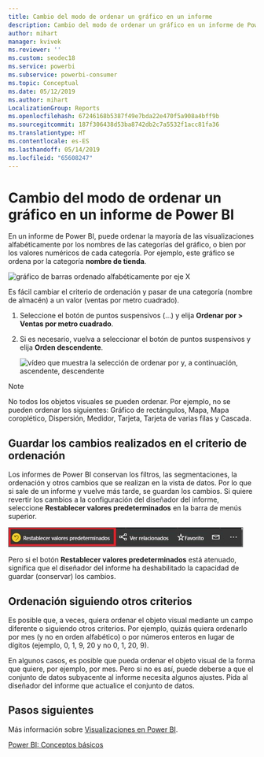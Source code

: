 ```yaml
---
title: Cambio del modo de ordenar un gráfico en un informe
description: Cambio del modo de ordenar un gráfico en un informe de Power BI
author: mihart
manager: kvivek
ms.reviewer: ''
ms.custom: seodec18
ms.service: powerbi
ms.subservice: powerbi-consumer
ms.topic: Conceptual
ms.date: 05/12/2019
ms.author: mihart
LocalizationGroup: Reports
ms.openlocfilehash: 67246168b5387f49e7bda22e470f5a908a4bff9b
ms.sourcegitcommit: 187f306438d53ba8742db2c7a5532f1acc81fa36
ms.translationtype: HT
ms.contentlocale: es-ES
ms.lasthandoff: 05/14/2019
ms.locfileid: "65608247"
---
```

# <a name="change-how-a-chart-is-sorted-in-a-power-bi-report"></a>Cambio del modo de ordenar un gráfico en un informe de Power BI
En un informe de Power BI, puede ordenar la mayoría de las visualizaciones alfabéticamente por los nombres de las categorías del gráfico, o bien por los valores numéricos de cada categoría. Por ejemplo, este gráfico se ordena por la categoría **nombre de tienda**.

![gráfico de barras ordenado alfabéticamente por eje X](media/end-user-change-sort/pbi_chartsortcategory.png)

Es fácil cambiar el criterio de ordenación y pasar de una categoría (nombre de almacén) a un valor (ventas por metro cuadrado).

1. Seleccione el botón de puntos suspensivos (…) y elija **Ordenar por > Ventas por metro cuadrado**.
2. Si es necesario, vuelva a seleccionar el botón de puntos suspensivos y elija **Orden descendente**.

   ![vídeo que muestra la selección de ordenar por y, a continuación, ascendente, descendente](media/end-user-change-sort/sort.gif)

> [!NOTE]
> No todos los objetos visuales se pueden ordenar. Por ejemplo, no se pueden ordenar los siguientes: Gráfico de rectángulos, Mapa, Mapa coroplético, Dispersión, Medidor, Tarjeta, Tarjeta de varias filas y Cascada.

## <a name="saving-changes-you-make-to-sort-order"></a>Guardar los cambios realizados en el criterio de ordenación
Los informes de Power BI conservan los filtros, las segmentaciones, la ordenación y otros cambios que se realizan en la vista de datos. Por lo que si sale de un informe y vuelve más tarde, se guardan los cambios.  Si quiere revertir los cambios a la configuración del diseñador del informe, seleccione **Restablecer valores predeterminados** en la barra de menús superior. 

![ordenación persistente](media/end-user-change-sort/power-bi-reset-to-default.png)

Pero si el botón **Restablecer valores predeterminados** está atenuado, significa que el diseñador del informe ha deshabilitado la capacidad de guardar (conservar) los cambios.

<a name="other"></a>
## <a name="sorting-using-other-criteria"></a>Ordenación siguiendo otros criterios
Es posible que, a veces, quiera ordenar el objeto visual mediante un campo diferente o siguiendo otros criterios.  Por ejemplo, quizás quiera ordenarlo por mes (y no en orden alfabético) o por números enteros en lugar de dígitos (ejemplo, 0, 1, 9, 20 y no 0, 1, 20, 9).  

En algunos casos, es posible que pueda ordenar el objeto visual de la forma que quiere, por ejemplo, por mes.  Pero si no es así, puede deberse a que el conjunto de datos subyacente al informe necesita algunos ajustes. Pida al diseñador del informe que actualice el conjunto de datos.

## <a name="next-steps"></a>Pasos siguientes
Más información sobre [Visualizaciones en Power BI](end-user-visualizations.md).

[Power BI: Conceptos básicos](end-user-basic-concepts.md)
